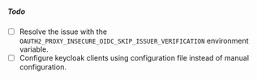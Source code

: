 ##### Todo

- [ ] Resolve the issue with the `OAUTH2_PROXY_INSECURE_OIDC_SKIP_ISSUER_VERIFICATION` environment variable. 
- [ ] Configure keycloak clients using configuration file instead of manual configuration.
